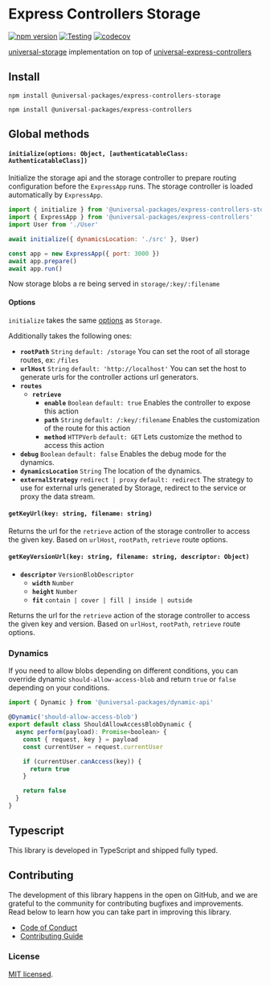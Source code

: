 # Express Controllers Storage

[![npm version](https://badge.fury.io/js/@universal-packages%2Fexpress-controllers-storage.svg)](https://www.npmjs.com/package/@universal-packages/express-controllers-storage)
[![Testing](https://github.com/universal-packages/universal-express-controllers-storage/actions/workflows/testing.yml/badge.svg)](https://github.com/universal-packages/universal-express-controllers-storage/actions/workflows/testing.yml)
[![codecov](https://codecov.io/gh/universal-packages/universal-express-controllers-storage/branch/main/graph/badge.svg?token=CXPJSN8IGL)](https://codecov.io/gh/universal-packages/universal-express-controllers-storage)

[universal-storage](https://github.com/universal-packages/universal-storage) implementation on top of [universal-express-controllers](https://github.com/universal-packages/universal-express-controllers)

## Install

```shell
npm install @universal-packages/express-controllers-storage

npm install @universal-packages/express-controllers
```

## Global methods

#### **`initialize(options: Object, [authenticatableClass: AuthenticatableClass])`**

Initialize the storage api and the storage controller to prepare routing configuration before the `ExpressApp` runs. The storage controller is loaded automatically by `ExpressApp`.

```js
import { initialize } from '@universal-packages/express-controllers-storage'
import { ExpressApp } from '@universal-packages/express-controllers'
import User from './User'

await initialize({ dynamicsLocation: './src' }, User)

const app = new ExpressApp({ port: 3000 })
await app.prepare()
await app.run()
```

Now storage blobs a re being served in `storage/:key/:filename`

#### Options

`initialize` takes the same [options](https://github.com/universal-packages/universal-storage#options) as `Storage`.

Additionally takes the following ones:

- **`rootPath`** `String` `default: /storage`
  You can set the root of all storage routes, ex: `/files`
- **`urlHost`** `String` `default: 'http://localhost'`
  You can set the host to generate urls for the controller actions url generators.
- **`routes`**
  - **`retrieve`**
    - **`enable`** `Boolean` `default: true`
      Enables the controller to expose this action
    - **`path`** `String` `default: /:key/:filename`
      Enables the customization of the route for this action
    - **`method`** `HTTPVerb` `default: GET`
      Lets customize the method to access this action
- **`debug`** `Boolean` `default: false`
  Enables the debug mode for the dynamics.
- **`dynamicsLocation`** `String`
  The location of the dynamics.
- **`externalStrategy`** `redirect | proxy` `default: redirect`
  The strategy to use for external urls generated by Storage, redirect to the service or proxy the data stream.

#### **`getKeyUrl(key: string, filename: string)`**

Returns the url for the `retrieve` action of the storage controller to access the given key. Based on `urlHost`, `rootPath`, `retrieve` route options.

#### **`getKeyVersionUrl(key: string, filename: string, descriptor: Object)`**

- **`descriptor`** `VersionBlobDescriptor`
  - **`width`** `Number`
  - **`height`** `Number`
  - **`fit`** `contain | cover | fill | inside | outside`

Returns the url for the `retrieve` action of the storage controller to access the given key and version. Based on `urlHost`, `rootPath`, `retrieve` route options.

### Dynamics

If you need to allow blobs depending on different conditions, you can override dynamic `should-allow-access-blob` and return `true` or `false` depending on your conditions.

```js
import { Dynamic } from '@universal-packages/dynamic-api'

@Dynamic('should-allow-access-blob')
export default class ShouldAllowAccessBlobDynamic {
  async perform(payload): Promise<boolean> {
    const { request, key } = payload
    const currentUser = request.currentUser

    if (currentUser.canAccess(key)) {
      return true
    }

    return false
  }
}
```

## Typescript

This library is developed in TypeScript and shipped fully typed.

## Contributing

The development of this library happens in the open on GitHub, and we are grateful to the community for contributing bugfixes and improvements. Read below to learn how you can take part in improving this library.

- [Code of Conduct](./CODE_OF_CONDUCT.md)
- [Contributing Guide](./CONTRIBUTING.md)

### License

[MIT licensed](./LICENSE).
